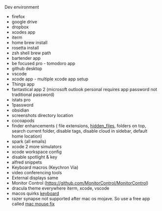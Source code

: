 

Dev environment


- firefox
- google drive
- dropbox
- xcodes app
- iterm 
- home brew install
- rosetta install
- zsh shell brew path
- bartender app
- be focused pro - tomodoro app
- github desktop
- vscode
- xcode app - multiple xcode app setup
- Things app
- fantastical app 2 (microsoft outlook personal requires app password not traditional password)
- istats pro
- 1password
- obsidian
- screenshots directory location
- cocoapods
- finder enhancements ( file extensions, [hidden_files](hidden_files.md), folders on top, search current folder, disable tags, disable cloud in sidebar, default home location)
- spark (all emails)
- xcode 2 more simulators
- xcode workspace config
- disable spotlight & key
- alfred snippets
- Keyboard macros (Keychron Via)
- video conferencing tools
- External displays same 
- Monitor Control (https://github.com/MonitorControl/MonitorControl)
- dracula theme everywhere iterm, xcode, vscode
-  macos quirks [keyboard](os/mac/keyboard.md)
- razer synapse not supported after mac os mojave. So use a free app called [mac mouse fix](https://mousefix.org/about/)
